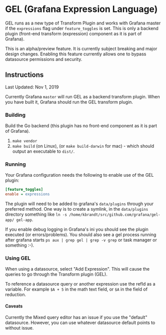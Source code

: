 # GEL (Grafana Expression Language)

GEL runs as a new type of Transform Plugin and works with Grafana master if the `expressions` flag under `feature_toggles` is set. This is only a backend plugin (front-end transform (expression) component as it is part of Grafana).

This is an alpha/preview feature. It is currently subject breaking and major design changes. Enabling this feature currently allows one to bypass datasource permissions and security.

## Instructions

Last Updated: Nov 1, 2019

Currently Grafana `master` will run GEL as a backend transform plugin. When you have built it, Grafana should run the GEL transform plugin.

### Building

Build the Go backend (this plugin has no front-end component as it is part of Grafana).

1. `make vendor`
2. `make build` (on Linux), (or `make build-darwin` for mac) - which should output an executable to `dist/`.

### Running

Your Grafana configuration needs the following to enable use of the GEL plugin:

```ini
[feature_toggles]
enable = expressions
```

The plugin will need to be added to grafana's `data/plugins` through your preferred method. One way is to create a symlink, in the `data/plugins` directory something like `ln -s /home/kbrandt/src/github.com/grafana/gel-app/ gel-app`.

If you enable debug logging in Grafana's ini you should see the plugin executed (or errors/problems). You should also see a gel process running after grafana starts `ps aux | grep gel | grep -v grep` or task manager or something :-).

### Using GEL

When using a datasource, select "Add Expression". This will cause the queries to go through the Transform plugin (GEL).

To reference a datasource query or another expression use the refId as a variable. For example `$A + 5` in the math text field, or `$A` in the field of reduction.

#### Caveats

Currently the Mixed query editor has an issue if you use the "default" datasource. However, you can use whatever datasource default points to without issue.
